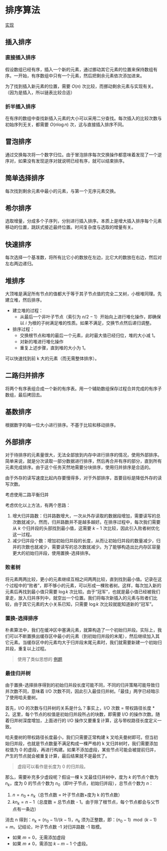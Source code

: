 # 排序算法

[实现](https://github.com/amcones/algorithms/tree/main/content/include/sorting/sorting.h)

## 插入排序

### 直接插入排序

假设数组已经有序，插入一个新的元素，通过挪动其它元素的位置来保持数组有序。一开始，有序数组中只有一个元素，然后把剩余元素依次添加进来。

为了找到插入新元素的位置，需要 $O(n)$ 次比较，而挪动剩余元素与实现有关。（因为是插入，所以链表比较合适）

### 折半插入排序

在有序的数组中查找新插入元素的大小可以采用二分查找。每次插入的比较次数与初始序列无关，都需要 $O(n \log n)$ 次，这与直接插入排序不同。

## 冒泡排序

通过交换每次将一个数字归位。由于冒泡排序每次交换操作都意味着发现了一个逆序对，如果没有发现逆序对就说明已经有序，就可以结束排序。

## 简单选择排序

每次找到剩余元素中最小的元素，与第一个无序元素交换。

## 希尔排序

选取增量，分成多个子序列，分别进行插入排序。本质上是增大插入排序每个元素移动的位置，跳跃式接近最终位置。时间复杂度与选取的增量有关。

## 快速排序

每次选择一个基准数，将所有比它小的数放在左边，比它大的数放在右边，然后对左右两边递归。

## 堆排序

大顶堆是满足所有节点的值都大于等于其子节点值的完全二叉树，小根堆同理。先建立堆，然后排序。

- 建立堆的过程：
  - 从最后一个非叶子节点（索引为 $n/2-1$）开始向上进行堆化操作，即确保以 $i$ 为根的子树满足堆的性质。如果不满足，交换节点然后递归调整。
- 排序过程：
  - 交换根节点和堆的最后一个元素，此时最大值已经归位，堆的大小减 1。
  - 对新的堆进行堆化操作
  - 重复上述步骤，直到堆的大小为 1。

可以快速找到前 k 大的元素（而无需整体排序）。

## 二路归并排序

将两个有序表组合成一个新的有序表。用一个辅助数组保存过程合并完成的有序子数组，最后拷回去。

## 基数排序

根据数字的每一位大小进行排序。不基于比较和移动排序。

## 外部排序

对于待排序的元素量很大，无法全部放到内存中进行排序的情况，使用外部排序。简单来说，就是分次读取一部分数据进行排序，然后再合并有序的部分，直到所有元素完成排序。由于这个任务天然地需要分块排序，使用归并排序是合适的。

由于外存的读写速度比起内存要慢得多，对于外部排序，首要目标是降低外存的读写次数。

考虑使用二路平衡归并

考虑优化以上方法，有两个思路：

1. 增大归并路数：归并路数增大，一次从外存读取的数据段增加，需要读写的总次数就减少。然而，归并路数并不是越多越好。在排序过程中，每次我们需要从 $k$ 个归并段的头部找到最小值，这需要 $k-1$ 次比较，因此引入败者树优化这一过程。
2. 减少归并段个数：增加初始归并段的长度，从而让初始归并段的数量减少，归并的次数也就减少，需要读写的总次数就减少。为了能够构造出比内存区容量更大的初始归并段，使用置换-选择排序。

### 败者树

将元素两两比较，更小的元素继续互相之间两两比较，直到找到最小值。记录在这个过程中的“败者”，即不够小的元素，可以形成一棵败者树。这样，每次加入新的元素后再找到最小值只需要 $\log k$ 次比较。由于“冠军”，也就是最小值已经被我们拿走，放入归并序列中，就空出一个位置。我们将每次新插入的元素与败者们比较，由于其它元素的大小关系已知，只需要 $\log k$ 次比较就能知道新的“冠军”。

### 置换-选择排序

朴素算法中，我们在缓冲区中塞满元素，就算构造了一个初始归并段。实际上，我们可以不断置换出缓存区中最小的元素（到初始归并段的末尾），然后继续加入其它元素。当缓存区中的元素均大于归并段末尾元素时，我们就需要新建一个初始归并段，重复以上过程。

> 使用了类似思想的 [例题](https://leetcode.cn/problems/partition-array-such-that-maximum-difference-is-k/description/)

### 最佳归并树

由于置换-选择排序得到的初始归并段长度可能不同，不同的归并策略可能导致归并次数不同，意味着 I/O 次数不同，因此引入最佳归并树。「最佳」两字已经暗示了使用哈夫曼树。

首先，I/O 的次数与归并树的关系是什么？事实上，I/O 次数 = 带权路径长度 * 2。这里，每个节点的权值是初始归并段所占的块数，即需要 I/O 的操作次数。随着归并树深度增加，上面进行的 I/O 操作又要重复计算，这与带权路径长度定义一致。

哈夫曼树的带权路径长度最小，我们只需要正常构建 k 叉哈夫曼树即可。但当初始归并段，也就是节点数量不满足构成一棵严格的 k 叉归并树时，我们需要添加权值为 0 的虚段，再进行构建。如果不添加虚段，某些节点可能会被提前归并，产生的节点就会被重复计算，最后结果就不是最优了。

> 虚段可以看作是长度为 0 的归并段。

那么，需要补充多少虚段呢？假设一棵 k 叉最佳归并树中，度为 $k$ 的节点个数为 $n_k$，度为 0 的节点个数为 $n_0$（即叶子节点，初始归并段），总节点个数为 $n$：

1. $n=n_0+n_k$（总节点数 = 叶子节点数+度为 k 的节点数）
2. $kn_k=n-1$（总度数 = 总节点数 - 1。由于除了根节点，每个节点都会与父节点有一条边）

消去 n 得到：$n_k=(n_0-1)/(k-1)$，$n_k$ 须为正整数，即：$(n_0-1) \mod (k-1) = m$。记结论，叶子节点数 -1 对归并路数 -1 取模。

+ 如果 $m=0$，无需添加虚段
+ 如果 $m\neq 0$，需添加 $k-m-1$ 个虚段。
